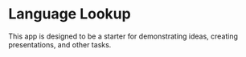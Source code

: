 # Language Lookup

This app is designed to be a starter for demonstrating ideas,
creating presentations, and other tasks.
